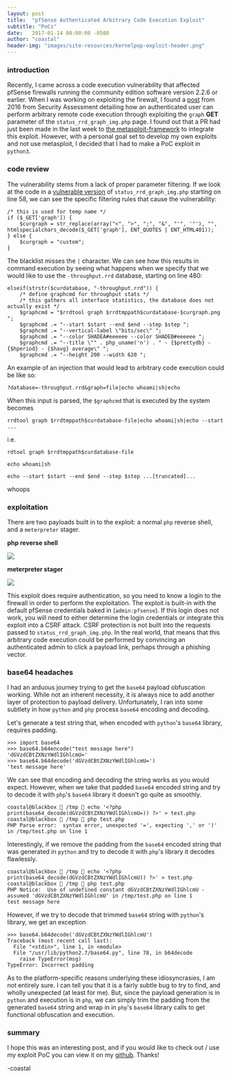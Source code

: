 ```yaml
---
layout: post
title:  "pfSense Authenticated Arbitrary Code Execution Exploit"
subtitle: "PoCs"
date:   2017-01-14 00:00:00 -0500
author: "coastal"
header-img: "images/site-resources/kernelpop-exploit-header.png"
---
```


### introduction

Recently, I came across a code execution vulnerability that affected pfSense firewalls running the community edition software version 2.2.6 or earlier. When I was working on exploiting the firewall, I found a [post](https://www.security-assessment.com/files/documents/advisory/pfsenseAdvisory.pdf) from 2016 from Security Assessment detailing how an authenticated user can perform arbitrary remote code execution through exploiting the `graph` **GET** parameter of the `status_rrd_graph_img.php` page. I found out that a PR had just been made in the last week to [the metasploit-framework](https://github.com/rapid7/metasploit-framework/pull/9362) to integrate this exploit. However, with a personal goal set to develop my own exploits and not use metasploit, I decided that I had to make a PoC exploit in `python3`.

### code review

The vulnerability stems from a lack of proper parameter filtering. If we look at the code in a [vulnerable version](https://github.com/pfsense/pfsense/blob/57627d9f3152f6ea984d3cdff71fa6e888784701/usr/local/www/status_rrd_graph_img.php) of `status_rrd_graph_img.php` starting on line 58, we can see the specific filtering rules that cause the vulnerability:

```
/* this is used for temp name */
if ($_GET['graph']) {
	$curgraph = str_replace(array("<", ">", ";", "&", "'", '"'), "", htmlspecialchars_decode($_GET['graph'], ENT_QUOTES | ENT_HTML401));
} else {
	$curgraph = "custom";
}
```

The blacklist misses the `|` character. We can see how this results in command execution by seeing what happens when we specify that we would like to use the `-throughput.rrd` database, starting on line 480:

```
elseif(strstr($curdatabase, "-throughput.rrd")) {
	/* define graphcmd for throughput stats */
	/* this gathers all interface statistics, the database does not actually exist */
	$graphcmd = "$rrdtool graph $rrdtmppath$curdatabase-$curgraph.png ";
	$graphcmd .= "--start $start --end $end --step $step ";
	$graphcmd .= "--vertical-label \"bits/sec\" ";
	$graphcmd .= "--color SHADEA#eeeeee --color SHADEB#eeeeee ";
	$graphcmd .= "--title \"" . php_uname('n') . " - {$prettydb} - {$hperiod} - {$havg} average\" ";
	$graphcmd .= "--height 200 --width 620 ";
```

An example of an injection that would lead to arbitrary code execution could be like so:

```
?database=-throughput.rrd&graph=file|echo whoami|sh|echo
``` 

When this input is parsed, the `$graphcmd` that is executed by the system becomes

```
rrdtool graph $rrdtmppath$curdatabase-file|echo whoami|sh|echo --start ...
```

i.e.

```
rdtool graph $rrdtmppath$curdatabase-file
```

```
echo whoami|sh
```

```
echo --start $start --end $end --step $step ...[truncated]...
```

whoops

### exploitation

There are two payloads built in to the exploit: a normal `php` reverse shell, and a `meterpreter` stager.

**php reverse shell**

<img src="{{ site.baseurl }}/images/notes-tips-tricks/nc.gif">

**meterpreter stager**

<img src="{{ site.baseurl }}/images/notes-tips-tricks/msf.gif">

This exploit does require authentication, so you need to know a login to the firewall in order to perform the exploitation. The exploit is built-in with the default pfSense credentials baked in (`admin:pfsense`). If this login does not work, you will need to either determine the login credentials or integrate this exploit into a CSRF attack. CSRF protection is not built into the requests passed to `status_rrd_graph_img.php`. In the real world, that means that this arbitrary code execution could be performed by convincing an authenticated admin to click a payload link, perhaps through a phishing vector.

### base64 headaches

I had an arduous journey trying to get the `base64` payload obfuscation working. While not an inherent necessity, it is always nice to add another layer of protection to payload delivery. Unfortunately, I ran into some subtlety in how `python` and `php` process `base64` encoding and decoding.

Let's generate a test string that, when encoded with `python`'s `base64` library, requires padding.

```
>>> import base64
>>> base64.b64encode("test message here")
'dGVzdCBtZXNzYWdlIGhlcmU='
>>> base64.b64decode('dGVzdCBtZXNzYWdlIGhlcmU=')
'test message here'
```

We can see that encoding and decoding the string works as you would expect. However, when we take that padded `base64` encoded string and try to decode it with `php`'s `base64` library it doesn't go quite as smoothly.

```
coastal@blackbox  /tmp  echo '<?php print(base64_decode(dGVzdCBtZXNzYWdlIGhlcmU=)) ?>' > test.php
coastal@blackbox  /tmp  php test.php
PHP Parse error:  syntax error, unexpected '=', expecting ',' or ')' in /tmp/test.php on line 1
```

Interestingly, if we remove the padding from the `base64` encoded string that was generated in `python` and try to decode it with `php`'s library it decodes flawlessly.

```
coastal@blackbox  /tmp  echo '<?php print(base64_decode(dGVzdCBtZXNzYWdlIGhlcmU)) ?>' > test.php 
coastal@blackbox  /tmp  php test.php                                                            
PHP Notice:  Use of undefined constant dGVzdCBtZXNzYWdlIGhlcmU - assumed 'dGVzdCBtZXNzYWdlIGhlcmU' in /tmp/test.php on line 1
test message here
```

However, if we try to decode that trimmed `base64` string with `python`'s library, we get an exception

```
>>> base64.b64decode('dGVzdCBtZXNzYWdlIGhlcmU')
Traceback (most recent call last):
  File "<stdin>", line 1, in <module>
  File "/usr/lib/python2.7/base64.py", line 78, in b64decode
    raise TypeError(msg)
TypeError: Incorrect padding
```

As to the platform-specific reasons underlying these idiosyncrasies, I am not entirely sure. I can tell you that it is a fairly subtle bug to try to find, and wholly unexpected (at least for me). But, since the payload generation is in `python` and execution is in `php`, we can simply trim the padding from the generated `base64` string and wrap in in `php`'s `base64` library calls to get functional obfuscation and execution.

### summary

I hope this was an interesting post, and if you would like to check out / use my exploit PoC you can view it on my [github](https://github.com/spencerdodd/pfsense-code-exec). Thanks!

-coastal